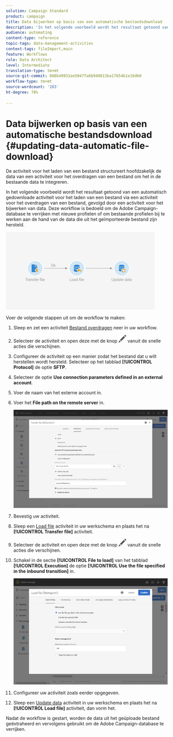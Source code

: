 ```yaml
---
solution: Campaign Standard
product: campaign
title: Data bijwerken op basis van een automatische bestandsdownload
description: 'In het volgende voorbeeld wordt het resultaat getoond van een automatisch gedownloade activiteit voor het laden van een bestand via een activiteit voor het overdragen van een bestand, gevolgd door een activiteit voor het bijwerken van data. '
audience: automating
content-type: reference
topic-tags: data-management-activities
context-tags: fileImport,main
feature: Workflows
role: Data Architect
level: Intermediate
translation-type: tm+mt
source-git-commit: 088b49931ee5047fa6b949813ba17654b1e10d60
workflow-type: tm+mt
source-wordcount: '283'
ht-degree: 78%

---
```



# Data bijwerken op basis van een automatische bestandsdownload {#updating-data-automatic-file-download}

De activiteit voor het laden van een bestand structureert hoofdzakelijk de data van een activiteit voor het overdragen van een bestand om het in de bestaande data te integreren.

In het volgende voorbeeld wordt het resultaat getoond van een automatisch gedownloade activiteit voor het laden van een bestand via een activiteit voor het overdragen van een bestand, gevolgd door een activiteit voor het bijwerken van data. Deze workflow is bedoeld om de Adobe Campaign-database te verrijken met nieuwe profielen of om bestaande profielen bij te werken aan de hand van de data die uit het geïmporteerde bestand zijn hersteld.

![](assets/load_file_workflow_ex1.png)

Voer de volgende stappen uit om de workflow te maken:

1. Sleep en zet een activiteit [Bestand overdragen](../../automating/using/transfer-file.md) neer in uw workflow.
1. Selecteer de activiteit en open deze met de knop ![](assets/edit_darkgrey-24px.png) vanuit de snelle acties die verschijnen.
1. Configureer de activiteit op een manier zodat het bestand dat u wilt herstellen wordt hersteld. Selecteer op het tabblad **[!UICONTROL Protocol]** de optie **SFTP**.
1. Selecteer de optie **Use connection parameters defined in an external account**.
1. Voer de naam van het externe account in.
1. Voer het **File path on the remote server** in.

   ![](assets/wkf_file_transfer_07.png)

1. Bevestig uw activiteit.
1. Sleep een [Load file](../../automating/using/load-file.md) activiteit in uw werkschema en plaats het na **[!UICONTROL Transfer file]** activiteit.
1. Selecteer de activiteit en open deze met de knop ![](assets/edit_darkgrey-24px.png) vanuit de snelle acties die verschijnen.
1. Schakel in de sectie **[!UICONTROL File to load]** van het tabblad **[!UICONTROL Execution]** de optie **[!UICONTROL Use the file specified in the inbound transition]** in.

   ![](assets/wkf_file_loading8.png)

1. Configureer uw activiteit zoals eerder opgegeven.
1. Sleep een [Update data](../../automating/using/update-data.md) activiteit in uw werkschema en plaats het na **[!UICONTROL Load file]** activiteit, dan vorm het.

Nadat de workflow is gestart, worden de data uit het geüploade bestand geëxtraheerd en vervolgens gebruikt om de Adobe Campaign-database te verrijken.
